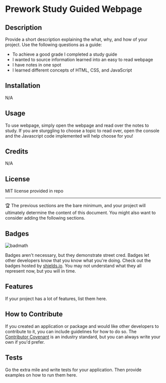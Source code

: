 # Prework Study Guided Webpage

## Description

Provide a short description explaining the what, why, and how of your project. Use the following questions as a guide:

- To achieve a good grade I completed a study guide
- I wanted to source information learned into an easy to read webpage
- I have notes in one spot
- I learned different concepts of HTML, CSS, and JavaScript

## Installation

N/A

## Usage

To use webpage, simply open the webpage and read over the notes to study. If you are sturggling to choose a topic to read over, open the console and the Javascript code implemented will help choose for you!


## Credits

N/A

## License

MIT license provided in repo

---

🏆 The previous sections are the bare minimum, and your project will ultimately determine the content of this document. You might also want to consider adding the following sections.

## Badges

![badmath](https://img.shields.io/github/languages/top/nielsenjared/badmath)

Badges aren't necessary, but they demonstrate street cred. Badges let other developers know that you know what you're doing. Check out the badges hosted by [shields.io](https://shields.io/). You may not understand what they all represent now, but you will in time.

## Features

If your project has a lot of features, list them here.

## How to Contribute

If you created an application or package and would like other developers to contribute to it, you can include guidelines for how to do so. The [Contributor Covenant](https://www.contributor-covenant.org/) is an industry standard, but you can always write your own if you'd prefer.

## Tests

Go the extra mile and write tests for your application. Then provide examples on how to run them here.